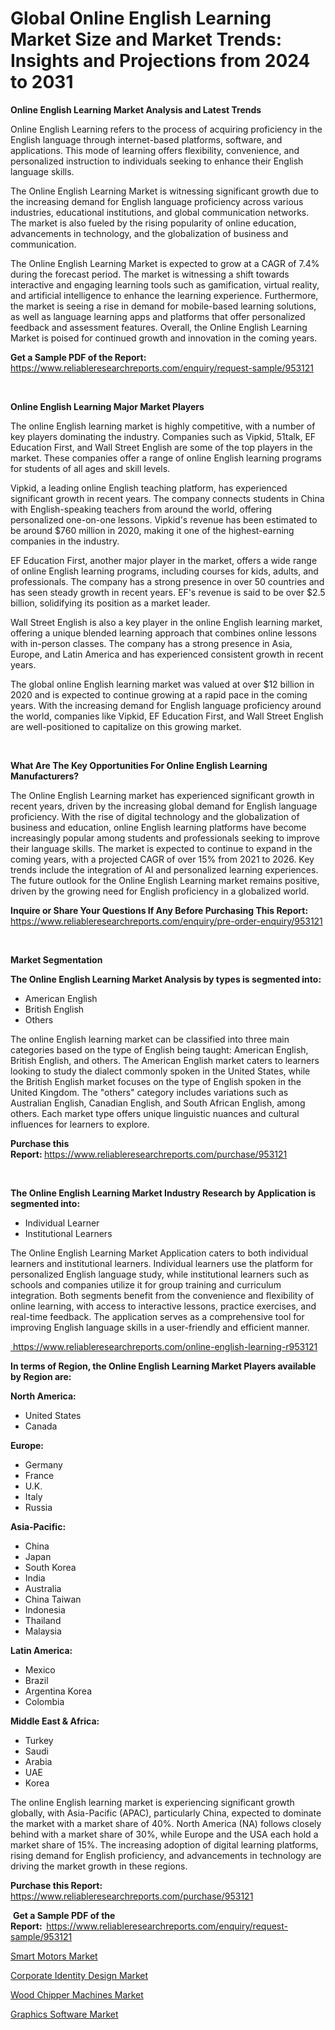<p><h1>Global Online English Learning Market Size and Market Trends: Insights and Projections from 2024 to 2031</h1></p><p><strong>Online English Learning Market Analysis and Latest Trends</strong></p>
<p><p>Online English Learning refers to the process of acquiring proficiency in the English language through internet-based platforms, software, and applications. This mode of learning offers flexibility, convenience, and personalized instruction to individuals seeking to enhance their English language skills. </p><p>The Online English Learning Market is witnessing significant growth due to the increasing demand for English language proficiency across various industries, educational institutions, and global communication networks. The market is also fueled by the rising popularity of online education, advancements in technology, and the globalization of business and communication.</p><p>The Online English Learning Market is expected to grow at a CAGR of 7.4% during the forecast period. The market is witnessing a shift towards interactive and engaging learning tools such as gamification, virtual reality, and artificial intelligence to enhance the learning experience. Furthermore, the market is seeing a rise in demand for mobile-based learning solutions, as well as language learning apps and platforms that offer personalized feedback and assessment features. Overall, the Online English Learning Market is poised for continued growth and innovation in the coming years.</p></p>
<p><strong>Get a Sample PDF of the Report:&nbsp;</strong> <a href="https://www.reliableresearchreports.com/enquiry/request-sample/953121">https://www.reliableresearchreports.com/enquiry/request-sample/953121</a></p>
<p>&nbsp;</p>
<p><strong>Online English Learning Major Market Players</strong></p>
<p><p>The online English learning market is highly competitive, with a number of key players dominating the industry. Companies such as Vipkid, 51talk, EF Education First, and Wall Street English are some of the top players in the market. These companies offer a range of online English learning programs for students of all ages and skill levels.</p><p>Vipkid, a leading online English teaching platform, has experienced significant growth in recent years. The company connects students in China with English-speaking teachers from around the world, offering personalized one-on-one lessons. Vipkid's revenue has been estimated to be around $760 million in 2020, making it one of the highest-earning companies in the industry.</p><p>EF Education First, another major player in the market, offers a wide range of online English learning programs, including courses for kids, adults, and professionals. The company has a strong presence in over 50 countries and has seen steady growth in recent years. EF's revenue is said to be over $2.5 billion, solidifying its position as a market leader.</p><p>Wall Street English is also a key player in the online English learning market, offering a unique blended learning approach that combines online lessons with in-person classes. The company has a strong presence in Asia, Europe, and Latin America and has experienced consistent growth in recent years.</p><p>The global online English learning market was valued at over $12 billion in 2020 and is expected to continue growing at a rapid pace in the coming years. With the increasing demand for English language proficiency around the world, companies like Vipkid, EF Education First, and Wall Street English are well-positioned to capitalize on this growing market.</p></p>
<p>&nbsp;</p>
<p><strong>What Are The Key Opportunities For Online English Learning Manufacturers?</strong></p>
<p><p>The Online English Learning market has experienced significant growth in recent years, driven by the increasing global demand for English language proficiency. With the rise of digital technology and the globalization of business and education, online English learning platforms have become increasingly popular among students and professionals seeking to improve their language skills. The market is expected to continue to expand in the coming years, with a projected CAGR of over 15% from 2021 to 2026. Key trends include the integration of AI and personalized learning experiences. The future outlook for the Online English Learning market remains positive, driven by the growing need for English proficiency in a globalized world.</p></p>
<p><strong>Inquire or Share Your Questions If Any Before Purchasing This Report:</strong> <a href="https://www.reliableresearchreports.com/enquiry/pre-order-enquiry/953121">https://www.reliableresearchreports.com/enquiry/pre-order-enquiry/953121</a></p>
<p>&nbsp;</p>
<p><strong>Market Segmentation</strong></p>
<p><strong>The Online English Learning Market Analysis by types is segmented into:</strong></p>
<p><ul><li>American English</li><li>British English</li><li>Others</li></ul></p>
<p><p>The online English learning market can be classified into three main categories based on the type of English being taught: American English, British English, and others. The American English market caters to learners looking to study the dialect commonly spoken in the United States, while the British English market focuses on the type of English spoken in the United Kingdom. The "others" category includes variations such as Australian English, Canadian English, and South African English, among others. Each market type offers unique linguistic nuances and cultural influences for learners to explore.</p></p>
<p><strong>Purchase this Report:&nbsp;</strong><a href="https://www.reliableresearchreports.com/purchase/953121">https://www.reliableresearchreports.com/purchase/953121</a></p>
<p>&nbsp;</p>
<p><strong>The Online English Learning Market Industry Research by Application is segmented into:</strong></p>
<p><ul><li>Individual Learner</li><li>Institutional Learners</li></ul></p>
<p><p>The Online English Learning Market Application caters to both individual learners and institutional learners. Individual learners use the platform for personalized English language study, while institutional learners such as schools and companies utilize it for group training and curriculum integration. Both segments benefit from the convenience and flexibility of online learning, with access to interactive lessons, practice exercises, and real-time feedback. The application serves as a comprehensive tool for improving English language skills in a user-friendly and efficient manner.</p></p>
<p><a href="https://www.reliableresearchreports.com/online-english-learning-r953121">&nbsp;https://www.reliableresearchreports.com/online-english-learning-r953121</a></p>
<p><strong>In terms of Region, the Online English Learning Market Players available by Region are:</strong></p>
<p>
    <p> <strong> North America: </strong>
        <ul>
            <li>United States</li>
            <li>Canada</li>
        </ul>
        </p> 
    <p> <strong> Europe: </strong>
        <ul>
            <li>Germany</li>
            <li>France</li>
            <li>U.K.</li>
            <li>Italy</li>
            <li>Russia</li>
        </ul>
        </p> 
    <p> <strong> Asia-Pacific: </strong>
        <ul>
            <li>China</li>
            <li>Japan</li>
            <li>South Korea</li>
            <li>India</li>
            <li>Australia</li>
            <li>China Taiwan</li>
            <li>Indonesia</li>
            <li>Thailand</li>
            <li>Malaysia</li>
        </ul>
        </p> 
    <p> <strong> Latin America: </strong>
        <ul>
            <li>Mexico</li>
            <li>Brazil</li>
            <li>Argentina Korea</li>
            <li>Colombia</li>
        </ul>
        </p> 
    <p> <strong> Middle East & Africa: </strong>
        <ul>
            <li>Turkey</li>
            <li>Saudi</li>
            <li>Arabia</li>
            <li>UAE</li>
            <li>Korea</li>
        </ul>
    </p>
    </p>
<p><p>The online English learning market is experiencing significant growth globally, with Asia-Pacific (APAC), particularly China, expected to dominate the market with a market share of 40%. North America (NA) follows closely behind with a market share of 30%, while Europe and the USA each hold a market share of 15%. The increasing adoption of digital learning platforms, rising demand for English proficiency, and advancements in technology are driving the market growth in these regions.</p></p>
<p><strong>Purchase this Report: </strong><a href="https://www.reliableresearchreports.com/purchase/953121">https://www.reliableresearchreports.com/purchase/953121</a></p>
<p>&nbsp;<strong>Get a Sample PDF of the Report:&nbsp;&nbsp;</strong><a href="https://www.reliableresearchreports.com/enquiry/request-sample/953121">https://www.reliableresearchreports.com/enquiry/request-sample/953121</a></p>
<p><strong></strong></p>
<p><p><a href="https://www.linkedin.com/pulse/smart-motors-market-size-outlook-forecast-2024-2031-karmark-5jyzf?trackingId=8ahMbJOF36c%2F8j7M%2BinwXg%3D%3D">Smart Motors Market</a></p><p><a href="https://github.com/SashaBeier2023/Market-Research-Report-List-1/blob/main/corporate-identity-design-market.md">Corporate Identity Design Market</a></p><p><a href="https://www.linkedin.com/pulse/decoding-wood-chipper-machines-market-metrics-share-trends-growth-woxtf?trackingId=PlgDo2cAk33D3rOiOyoS0Q%3D%3D">Wood Chipper Machines Market</a></p><p><a href="https://github.com/ashman753/Market-Research-Report-List-1/blob/main/graphics-software-market.md">Graphics Software Market</a></p></p>
